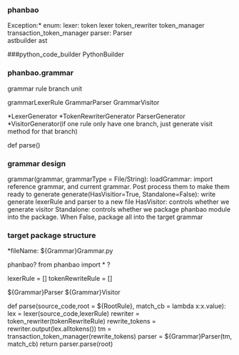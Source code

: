 ### phanbao

Exception:*
enum:
lexer:
	token
	lexer
	token_rewriter
	token_manager
	transaction_token_manager
parser:
	Parser	
	astbuilder
	ast

###python_code_builder
PythonBuilder


### phanbao.grammar
grammar
rule
branch
unit

grammarLexerRule
GrammarParser
GrammarVisitor

*LexerGenerator
*TokenRewriterGenerator
ParserGenerator
*VisitorGenerator(if one rule only have one branch, just generate visit method for that branch)

def parse()


### grammar design
grammar(grammar, grammarType = File/String):
  loadGrammar: import reference grammar, and current grammar. Post process them to make them ready to generate
  generate(HasVisitior=True, Standalone=False): write generate lexerRule and parser to a new file
  	HasVisitor: controls whether we generate visitor
  	Standalone: controls whether we package phanbao module into the package. When False, package all into the target grammar
 
### target package structure
*fileName: ${Grammar}Grammar.py

phanbao?
from phanbao import * ?

lexerRule = []
tokenRewriteRule = []

${Grammar}Parser
${Grammar}Visitor

def parse(source_code,root = ${RootRule}, match_cb = lambda x:x.value):
    lex = lexer(source_code,lexerRule)
    rewriter = token_rewriter(tokenRewriteRule)
    rewrite_tokens = rewriter.output(lex.alltokens())
    tm = transaction_token_manager(rewrite_tokens)
    parser = ${Grammar}Parser(tm, match_cb)
    return parser.parse(root)

 
